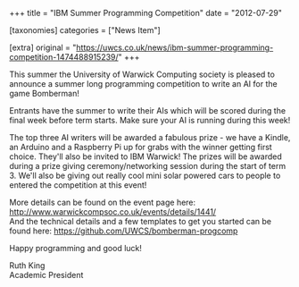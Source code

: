+++
title = "IBM Summer Programming Competition"
date = "2012-07-29"

[taxonomies]
categories = ["News Item"]

[extra]
original = "https://uwcs.co.uk/news/ibm-summer-programming-competition-1474488915239/"
+++

This summer the University of Warwick Computing society is pleased to announce a summer long programming competition to write an AI for the game Bomberman\!

Entrants have the summer to write their AIs which will be scored during the final week before term starts. Make sure your AI is running during this week\!

The top three AI writers will be awarded a fabulous prize - we have a Kindle, an Arduino and a Raspberry Pi up for grabs with the winner getting first choice. They'll also be invited to IBM Warwick\! The prizes will be awarded during a prize giving ceremony/networking session during the start of term 3. We'll also be giving out really cool mini solar powered cars to people to entered the competition at this event\!

More details can be found on the event page here: http://www.warwickcompsoc.co.uk/events/details/1441/  
And the technical details and a few templates to get you started can be found here: https://github.com/UWCS/bomberman-progcomp

Happy programming and good luck\!

Ruth King  
Academic President

